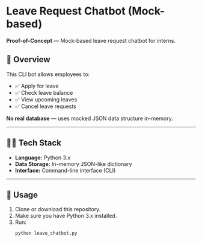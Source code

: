 # Leave Request Chatbot (Mock-based)

**Proof-of-Concept** — Mock-based leave request chatbot for interns.

## 🧠 Overview
This CLI bot allows employees to:
- ✅ Apply for leave
- ✅ Check leave balance
- ✅ View upcoming leaves
- ✅ Cancel leave requests

**No real database** — uses mocked JSON data structure in-memory.

---

## 🧑‍💻 Tech Stack
- **Language:** Python 3.x
- **Data Storage:** In-memory JSON-like dictionary
- **Interface:** Command-line interface (CLI)

---

## 🚀 Usage

1. Clone or download this repository.
2. Make sure you have Python 3.x installed.
3. Run:
   ```bash
   python leave_chatbot.py
